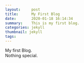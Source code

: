 ```yaml
---
layout:     post
title:      My First Blog
date:       2020-01-18 16:14:34
summary:    This is my first blog.
categories: jekyll
thumbnail: jekyll
tags:
---
```


My first Blog.</br>
Nothing special.</br>
